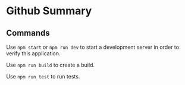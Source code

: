 # Github Summary

## Commands

Use `npm start` or `npm run dev` to start a development server in order to verify this application.

Use `npm run build` to create a build.

Use `npm run test` to run tests.
